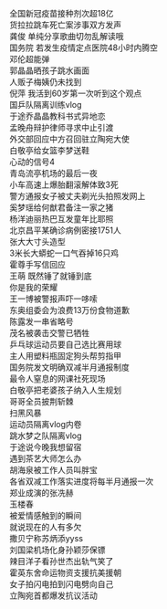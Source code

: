 全国新冠疫苗接种剂次超18亿  
货拉拉跳车死亡案涉事双方发声  
龚俊 单纯分享歌曲切勿乱解读哦  
国务院 若发生疫情定点医院48小时内腾空  
邓伦超能弹  
郭晶晶晒孩子跳水画面  
人贩子梅姨仍未找到  
倪萍 我活到60岁第一次听到这个观点  
国乒队隔离训练vlog  
于途乔晶晶教科书式异地恋  
孟晚舟辩护律师寻求中止引渡  
外交部回应中方召回驻立陶宛大使  
白敬亭给女篮李梦送鞋  
心动的信号4  
青岛流亭机场的最后一夜  
小车高速上爆胎翻滚解体致3死  
警方通报女子被丈夫剃光头拍照发网上  
奚梦瑶给何猷君备注一家之猪  
杨洋迪丽热巴互发童年比耶照  
北京昌平某确诊病例密接1751人  
张大大寸头造型  
3米长大蟒蛇一口气吞掉16只鸡  
霍尊手写信回应  
王萌 既然锤了就锤到底  
你是我的荣耀  
王一博被警报声吓一哆嗦  
东奥组委会为浪费13万份食物道歉  
陈露发一串省略号  
茂名被袭击交警已牺牲  
乒乓球运动员要自己选比赛用球  
主人用塑料瓶固定狗头帮剪指甲  
国务院发文明确双减半月通报制度  
最令人窒息的网课社死现场  
白敬亭把老婆孩子纳入人生规划  
哥哥全员披荆斩棘  
扫黑风暴  
运动员隔离vlog内卷  
跳水梦之队隔离vlog  
于途说今晚我想留宿  
遇到茶艺大师怎么办  
胡海泉被工作人员叫胖宝  
各省双减工作落实进度将每半月通报一次  
郑业成演的张冼赫  
玉楼春  
被爱情感触到的瞬间  
就说现在的人有多欠  
撒贝宁称苏炳添yyss  
刘国梁机场化身孙颖莎保镖  
辣目洋子看孙世杰出轨气笑了  
霍英东舍命运物资支援抗美援朝  
女子拍闪电拍到闪电劈向自己  
立陶宛首都爆发抗议活动  
